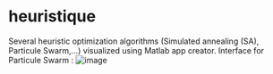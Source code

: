 # heuristique

Several heuristic optimization algorithms (Simulated annealing (SA), Particule Swarm,...) visualized using Matlab app creator.
Interface for Particule Swarm :
![image](https://user-images.githubusercontent.com/53513604/111267337-15f51b80-862c-11eb-8d5c-0ac7b7d22969.png)
